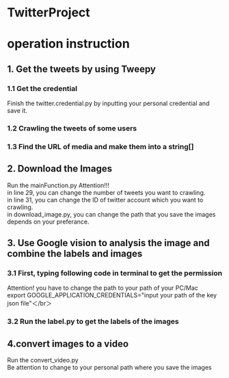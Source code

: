 # TwitterProject
# operation instruction
##  1. Get the tweets by using Tweepy
### 1.1 Get the credential
Finish the twitter.credential.py by inputting your personal credential and save it.
### 1.2 Crawling the tweets of some users
### 1.3 Find the URL of media and make them into a string[]
## 2. Download the Images
Run the mainFunction.py
Attention!!!     
in line 29, you can change the number of tweets you want to crawling.     
in line 31, you can change the ID of twitter account which you want to crawling.     
in download_image.py, you can change the path that you save the images depends on your preferance.   

## 3. Use Google vision to analysis the image and combine the labels and images
### 3.1 First, typing following code in terminal to get the permission
Attention! you have to change the path to your path of your PC/Mac    
export GOOGLE_APPLICATION_CREDENTIALS="input your path of the key json file"＜/br＞    
### 3.2 Run the label.py to get the labels of the images
## 4.convert images to a video
Run the convert_video.py    
Be attention to change to your personal path where you save the images
